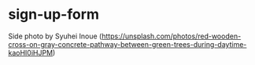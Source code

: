 # sign-up-form

Side photo by Syuhei Inoue (https://unsplash.com/photos/red-wooden-cross-on-gray-concrete-pathway-between-green-trees-during-daytime-kaoHI0iHJPM)

